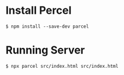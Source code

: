 # Install Percel

```
$ npm install --save-dev parcel
```

# Running Server

```
$ npx parcel src/index.html src/index.html
```
